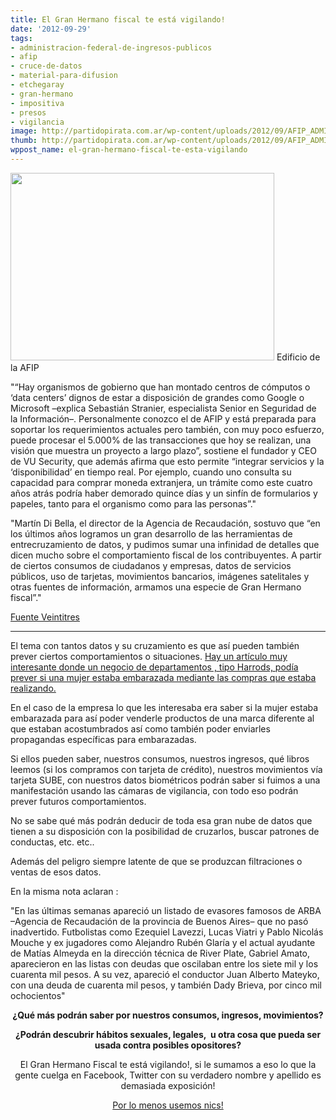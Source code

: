 ```yaml
---
title: El Gran Hermano fiscal te está vigilando!
date: '2012-09-29'
tags:
- administracion-federal-de-ingresos-publicos
- afip
- cruce-de-datos
- material-para-difusion
- etchegaray
- gran-hermano
- impositiva
- presos
- vigilancia
image: http://partidopirata.com.ar/wp-content/uploads/2012/09/AFIP_ADMINISTRACION_FEDERAL_DE_INGRESOS_PUBLICOS_WEB_00.jpg
thumb: http://partidopirata.com.ar/wp-content/uploads/2012/09/AFIP_ADMINISTRACION_FEDERAL_DE_INGRESOS_PUBLICOS_WEB_00-150x150.jpg
wppost_name: el-gran-hermano-fiscal-te-esta-vigilando
---
```


<a href="http://partidopirata.com.ar/wp-content/uploads/2012/09/AFIP_ADMINISTRACION_FEDERAL_DE_INGRESOS_PUBLICOS_WEB_00.jpg"><img class="size-full wp-image-6680" title="AFIP_ADMINISTRACION_FEDERAL_DE_INGRESOS_PUBLICOS_WEB_00" src="http://partidopirata.com.ar/wp-content/uploads/2012/09/AFIP_ADMINISTRACION_FEDERAL_DE_INGRESOS_PUBLICOS_WEB_00.jpg" alt="" width="422" height="300" /></a> Edificio de la AFIP


"“Hay organismos de gobierno que han montado centros de cómputos o ‘data centers’ dignos de estar a disposición de grandes como Google o Microsoft –explica Sebastián Stranier, especialista Senior en Seguridad de la Información–. Personalmente conozco el de AFIP y está preparada para soportar los requerimientos actuales pero también, con muy poco esfuerzo, puede procesar el 5.000% de las transacciones que hoy se realizan, una visión que muestra un proyecto a largo plazo”, sostiene el fundador y CEO de VU Security, que además afirma que esto permite “integrar servicios y la ‘disponibilidad’ en tiempo real. Por ejemplo, cuando uno consulta su capacidad para comprar moneda extranjera, un trámite como este cuatro años atrás podría haber demorado quince días y un sinfín de formularios y papeles, tanto para el organismo como para las personas”."

"Martín Di Bella, el director de la Agencia de Recaudación, sostuvo que “en los últimos años logramos un gran desarrollo de las herramientas de entrecruzamiento de datos, y pudimos sumar una infinidad de detalles que dicen mucho sobre el comportamiento fiscal de los contribuyentes. A partir de ciertos consumos de ciudadanos y empresas, datos de servicios públicos, uso de tarjetas, movimientos bancarios, imágenes satelitales y otras fuentes de información, armamos una especie de Gran Hermano fiscal”."

<a href="http://veintitres.infonews.com/nota-5390-portada-titulo.html" target="_blank">Fuente Veintitres</a>

<hr />

El tema con tantos datos y su cruzamiento es que así pueden también prever ciertos comportamientos o situaciones.
<a href="http://partidopirata.com.ar/5508/como-las-empresas-saben-tus-secretos">Hay un artículo muy interesante donde un negocio de departamentos , tipo Harrods, podía prever si una mujer estaba embarazada mediante las compras que estaba realizando.</a>

En el caso de la empresa lo que les interesaba era saber si la mujer estaba embarazada para así poder venderle productos de una marca diferente al que estaban acostumbrados así como también poder enviarles propagandas específicas para embarazadas.

Si ellos pueden saber, nuestros consumos, nuestros ingresos, qué libros leemos (si los compramos con tarjeta de crédito), nuestros movimientos vía tarjeta SUBE, con nuestros datos biométricos podrán saber si fuimos a una manifestación usando las cámaras de vigilancia, con todo eso podrán prever futuros comportamientos.

No se sabe qué más podrán deducir de toda esa gran nube de datos que tienen a su disposición con la posibilidad de cruzarlos, buscar patrones de conductas, etc. etc..

Además del peligro siempre latente de que se produzcan filtraciones o ventas de esos datos.

En la misma nota aclaran :

"En las últimas semanas apareció un listado de evasores famosos de ARBA –Agencia de Recaudación de la provincia de Buenos Aires– que no pasó inadvertido. Futbolistas como Ezequiel Lavezzi, Lucas Viatri y Pablo Nicolás Mouche y ex jugadores como Alejandro Rubén Glaría y el actual ayudante de Matías Almeyda en la dirección técnica de River Plate, Gabriel Amato, aparecieron en las listas con deudas que oscilaban entre los siete mil y los cuarenta mil pesos. A su vez, apareció el conductor Juan Alberto Mateyko, con una deuda de cuarenta mil pesos, y también Dady Brieva, por cinco mil ochocientos"
<p style="text-align: center;"><strong>¿Qué más podrán saber por nuestros consumos, ingresos, movimientos?</strong></p>
<p style="text-align: center;"><strong>¿Podrán descubrir hábitos sexuales, legales,  u otra cosa que pueda ser usada contra posibles opositores?</strong></p>
<p style="text-align: center;">El Gran Hermano Fiscal te está vigilando!, si le sumamos a eso lo que la gente cuelga en Facebook, Twitter con su verdadero nombre y apellido es demasiada exposición!</p>
<p style="text-align: center;"><a href="http://nicks.partidopirata.com.ar/">Por lo menos usemos nics!</a></p>
